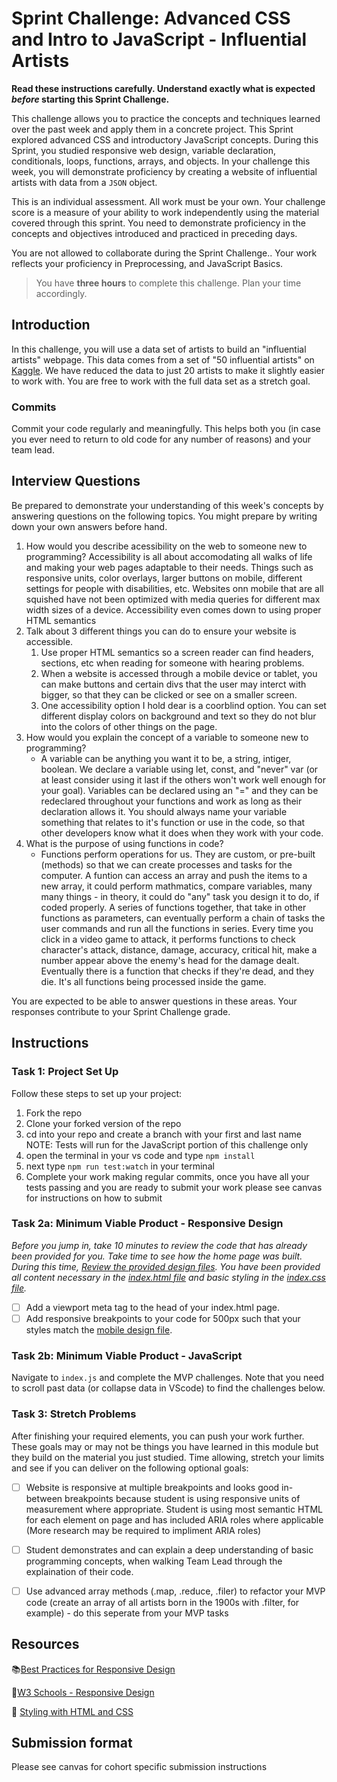 # Sprint Challenge: Advanced CSS and Intro to JavaScript - Influential Artists

**Read these instructions carefully. Understand exactly what is expected _before_ starting this Sprint Challenge.**

This challenge allows you to practice the concepts and techniques learned over the past week and apply them in a concrete project. This Sprint explored advanced CSS and introductory JavaScript concepts. During this Sprint, you studied responsive web design, variable declaration, conditionals, loops, functions, arrays, and objects. In your challenge this week, you will demonstrate proficiency by creating a website of influential artists with data from a `JSON` object.

This is an individual assessment. All work must be your own. Your challenge score is a measure of your ability to work independently using the material covered through this sprint. You need to demonstrate proficiency in the concepts and objectives introduced and practiced in preceding days.

You are not allowed to collaborate during the Sprint Challenge.. Your work reflects your proficiency in Preprocessing, and JavaScript Basics.

> You have **three hours** to complete this challenge. Plan your time accordingly.

## Introduction

In this challenge, you will use a data set of artists to build an "influential artists" webpage. This data comes from a set of "50 influential artists" on [Kaggle](https://www.kaggle.com/ikarus777/best-artworks-of-all-time). We have reduced the data to just 20 artists to make it slightly easier to work with. You are free to work with the full data set as a stretch goal.

### Commits

Commit your code regularly and meaningfully. This helps both you (in case you ever need to return to old code for any number of reasons) and your team lead.

## Interview Questions

Be prepared to demonstrate your understanding of this week's concepts by answering questions on the following topics. You might prepare by writing down your own answers before hand.

1. How would you describe acessibility on the web to someone new to programming?
    Accessibility is all about accomodating all walks of life and making your web pages adaptable to their needs. Things such as responsive units, color overlays, larger buttons on mobile, different settings for people with disabilities, etc. Websites onn mobile that are all squished have not been optimized with media queries for different max width sizes of a device. Accessibility even comes down to using proper HTML semantics 
2. Talk about 3 different things you can do to ensure your website is accessible. 
    1) Use proper HTML semantics so a screen reader can find headers, sections, etc when reading for someone with hearing problems. 
    2) When a website is accessed through  a mobile device or tablet, you can make buttons and certain divs that the user may interct with bigger, so that they can be clicked or see on a smaller screen. 
    3) One accessibility option I hold dear is a coorblind option. You can set different display colors on background and text so they do not blur into the colors of other things on the page. 
3. How would you explain the concept of a variable to someone new to programming?
    - A variable can be anything you want it to be, a string, intiger, boolean. We declare a variable using let, const, and "never" var (or at least consider using it last if the others won't work well enough for your goal). Variables can be declared using an "=" and they can be redeclared throughout your functions and work as long as their declaration allows it. You should always name your variable something that relates to it's function or use in the code, so that other developers know what it does when they work with your code. 
4. What is the purpose of using functions in code?
    - Functions perform operations for us. They are custom, or pre-built (methods) so that we can create processes and tasks for the computer. A funtion can access an array and push the items to a new array, it could perform mathmatics, compare variables, many many things - in theory,  it could do "any" task you design it to do, if coded properly. A series of functions together, that take in other functions as parameters, can eventually perform a chain of tasks the user commands and run all the functions in series. Every time you click in a video game to attack, it performs functions to check character's attack, distance, damage, accuracy, critical hit, make a number appear above the enemy's head for the damage dealt. Eventually there is a function that checks if they're dead, and they die. It's all functions being processed inside the game.  

You are expected to be able to answer questions in these areas. Your responses contribute to your Sprint Challenge grade. 

## Instructions

### Task 1: Project Set Up

Follow these steps to set up your project:

1. Fork the repo
2. Clone your forked version of the repo
3. cd into your repo and create a branch with your first and last name
NOTE: Tests will run for the JavaScript portion of this challenge only
4. open the terminal in your vs code and type `npm install`
5. next type `npm run test:watch` in your terminal
6. Complete your work making regular commits, once you have all your tests passing and you are ready to submit your work please see canvas for instructions on how to submit

### Task 2a:  Minimum Viable Product - Responsive Design

*Before you jump in, take 10 minutes to review the code that has already been provided for you. Take time to see how the home page was built. During this time, [Review the provided design files](design/). You have been provided all content necessary in the [index.html file](index.html) and basic styling in the [index.css file](css/index.css).*

* [ ] Add a viewport meta tag to the head of your index.html page.
* [ ] Add responsive breakpoints to your code for 500px such that your styles match the [mobile design file](design/Mobile.png).

### Task 2b: Minimum Viable Product - JavaScript

Navigate to `index.js` and complete the MVP challenges. Note that you need to scroll past data (or collapse data in VScode) to find the challenges below.

### Task 3: Stretch Problems

After finishing your required elements, you can push your work further. These goals may or may not be things you have learned in this module but they build on the material you just studied. Time allowing, stretch your limits and see if you can deliver on the following optional goals:

* [ ] Website is responsive at multiple breakpoints and looks good in-between breakpoints because student is using responsive units of measurement where appropriate. Student is using most semantic HTML for each element on page and has included ARIA roles where applicable (More research may be required to impliment ARIA roles)  
* [ ] Student demonstrates and can explain a deep understanding of basic programming concepts, when walking Team Lead through the explaination of their code.
* [ ] Use advanced array methods (.map, .reduce, .filer) to refactor your MVP code (create an array of all artists born in the 1900s with .filter, for example) - do this seperate from your MVP tasks


## Resources

📚[Best Practices for Responsive Design](https://www.browserstack.com/guide/responsive-design-breakpoints)

🤝[W3 Schools - Responsive Design](https://www.w3schools.com/html/html_responsive.asp)

👀 [Styling with HTML and CSS](https://www.w3schools.com/html/html_css.asp)

## Submission format

Please see canvas for cohort specific submission instructions 
